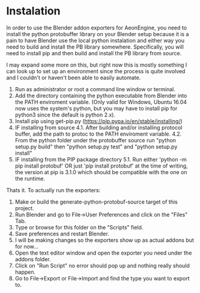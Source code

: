 Instalation
===========

In order to use the Blender addon exporters for AeonEngine, you need to install the python protobuffer library on your Blender setup because it is a pain to have Blender use the local python instalation and either way you need to build and install the PB library somewhere.
Specifically, you will need to install pip and then build and install the PB library from source.

I may expand some more on this, but right now this is mostly something I can look up to set up an environment since the process is quite involved and I couldn't or haven't been able to easily automate.

1. Run as administrator or root a command line window or terminal.
2. Add the directory containing the python executable from Blender into the PATH enviroment variable. (Only valid for Windows, Ubuntu 16.04 now uses the system's python, but you may have to install pip for python3 since the default is python 2.x).
3. Install pip using get-pip.py (https://pip.pypa.io/en/stable/installing/)
4. IF installing from source
4.1. After building and/or installing protocol buffer, add the path to protoc to the PATH enviroment variable.
4.2. From the python folder under the protobuffer source run "python setup.py build" then "python setup.py test" and "python setup.py install"
5. IF installing from the PIP package directory
5.1. Run either 'python -m pip install protobuf' OR just 'pip install protobuf' at the time of writing, the version at pip is 3.1.0 which should be compatible with the one on the runtime.

Thats it. To actually run the exporters:

1. Make or build the generate-python-protobuf-source target of this project.
2. Run Blender and go to File->User Preferences and click on the "Files" Tab.
3. Type or browse for this folder on the "Scripts" field.
4. Save preferences and restart Blender.
5. I will be making changes so the exporters show up as actual addons but for now...
6. Open the text editor window and open the exporter you need under the addons folder.
7. Click on "Run Script" no error should pop up and nothing really should happen.
8. Go to File->Export or File->Import and find the type you want to export to.
